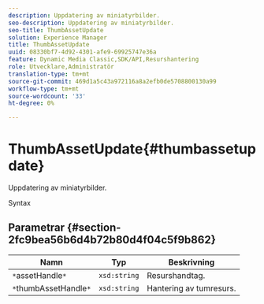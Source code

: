 ```yaml
---
description: Uppdatering av miniatyrbilder.
seo-description: Uppdatering av miniatyrbilder.
seo-title: ThumbAssetUpdate
solution: Experience Manager
title: ThumbAssetUpdate
uuid: 08330bf7-4d92-4301-afe9-69925747e36a
feature: Dynamic Media Classic,SDK/API,Resurshantering
role: Utvecklare,Administratör
translation-type: tm+mt
source-git-commit: 469d1a5c43a972116a8a2efb0de5708800130a99
workflow-type: tm+mt
source-wordcount: '33'
ht-degree: 0%

---
```



# ThumbAssetUpdate{#thumbassetupdate}

Uppdatering av miniatyrbilder.

Syntax

## Parametrar {#section-2fc9bea56b6d4b72b80d4f04c5f9b862}

| Namn | Typ | Beskrivning |
|---|---|---|
| `*`assetHandle`*` | `xsd:string` | Resurshandtag. |
| `*`thumbAssetHandle`*` | `xsd:string` | Hantering av tumresurs. |

